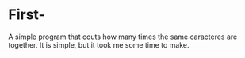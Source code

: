 # First-

A simple program that couts how many times the same caracteres are together. It is simple, but it took me some time to make.
